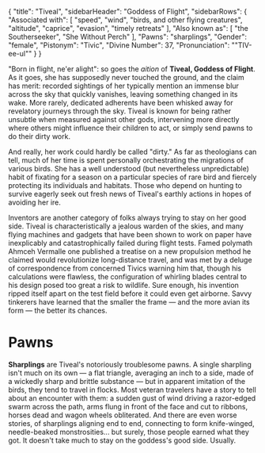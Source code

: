 {
	"title": "Tiveal",
	"sidebarHeader": "Goddess of Flight",
	"sidebarRows": {
		"Associated with": [ "speed", "wind", "birds, and other flying creatures", "altitude", "caprice", "evasion", "timely retreats" ],
		"Also known as": [ "the Southerseeker", "She Without Perch" ],
		"Pawns": "sharplings",
		"Gender": "female",
		"Pistonym": "Tivic",
		"Divine Number": 37,
		"Pronunciation": "\"TIV-ee-ul\""
	}
}

"Born in flight, ne'er alight": so goes the *aition* of **Tiveal, Goddess of Flight**. As it goes, she has supposedly never touched the ground, and the claim has merit: recorded sightings of her typically mention an immense blur across the sky that quickly vanishes, leaving something changed in its wake. More rarely, dedicated adherents have been whisked away for revelatory journeys through the sky. Tiveal is known for being rather unsubtle when measured against other gods, intervening more directly where others might influence their children to act, or simply send pawns to do their dirty work.

And really, her work could hardly be called "dirty." As far as theologians can tell, much of her time is spent personally orchestrating the migrations of various birds. She has a well understood (but nevertheless unpredictable) habit of fixating for a season on a particular species of rare bird and fiercely protecting its individuals and habitats. Those who depend on hunting to survive eagerly seek out fresh news of Tiveal's earthly actions in hopes of avoiding her ire.

Inventors are another category of folks always trying to stay on her good side. Tiveal is characteristically a jealous warden of the skies, and many flying machines and gadgets that have been shown to work on paper have inexplicably and catastrophically failed during flight tests. Famed polymath Ahmceh Vermalle one published a treatise on a new propulsion method he claimed would revolutionize long-distance travel, and was met by a deluge of correspondence from concerned Tivics warning him that, though his calculations were flawless, the configuration of whirling blades central to his design posed too great a risk to wildlife. Sure enough, his invention ripped itself apart on the test field before it could even get airborne. Savvy tinkerers have learned that the smaller the frame — and the more avian its form — the better its chances.

# Pawns

**Sharplings** are Tiveal's notoriously troublesome pawns. A single sharpling isn't much on its own — a flat triangle, averaging an inch to a side, made of a wickedly sharp and brittle substance — but in apparent imitation of the birds, they tend to travel in flocks. Most veteran travelers have a story to tell about an encounter with them: a sudden gust of wind driving a razor-edged swarm across the path, arms flung in front of the face and cut to ribbons, horses dead and wagon wheels obliterated. And there are even worse stories, of sharplings aligning end to end, connecting to form knife-winged, needle-beaked monstrosities... but surely, those people earned what they got. It doesn't take much to stay on the goddess's good side. Usually.
